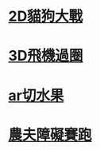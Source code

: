 # [2D貓狗大戰](https://github.com/nohano1l/gamedesign/tree/master/2D_catdogwar)

# [3D飛機過圈](https://github.com/nohano1l/gamedesign/tree/master/3D_flyinring)

# [ar切水果](https://github.com/nohano1l/gamedesign/tree/master/AR/fruitnija)

# [農夫障礙賽跑](https://github.com/nohano1l/gamedesign/tree/master/obstaclerun)
